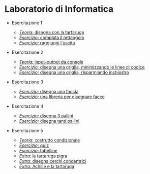 # Laboratorio di Informatica

* Esercitazione 1
  * [*Teoria:* disegna con la tartaruga](https://github.com/bitbart/labinf/tree/main/turtle-basics/turtle-demo)
  * [*Esercizio:* complata il rettangolo](https://github.com/bitbart/labinf/tree/main/turtle-basics/completa-rettangolo)
  * [*Esercizio:* raggiungi l'uscita](https://github.com/bitbart/labinf/tree/main/turtle-basics/raggiungi-uscita)

* Esercitazione 2
  * [*Teoria:* input-output da console](https://github.com/bitbart/labinf/tree/main/basics/input-output)
  * [*Esercizio:* disegna una griglia, minimizzando le linee di codice](https://github.com/bitbart/labinf/tree/main/2.1)
  * [*Esercizio:* disegna una griglia, risparmiando inchiostro](https://github.com/bitbart/labinf/tree/main/2.2)

* Esercitazione 3
  * [*Esercizio:* disegna una faccia](https://github.com/bitbart/labinf/tree/main/3.1)
  * [*Esercizio:* una libreria per disegnare facce](https://github.com/bitbart/labinf/tree/main/3.2)

* Esercitazione 4
  * [*Esercizio:* disegna 3 pallini](https://github.com/bitbart/labinf/tree/main/4.1)
  * [*Esercizio:* disegna tanti pallini](https://github.com/bitbart/labinf/tree/main/4.2)

* Esercitazione 5
  * [*Teoria*: costrutto condizionale](https://github.com/bitbart/labinf/tree/main/basics/if-then-else)
  * [*Esercizio:* quiz](https://github.com/bitbart/labinf/tree/main/5.1)
  * [*Esercizio:* tabelline](https://github.com/bitbart/labinf/tree/main/5.2)
  * [*Extra:* la tartaruga pigra](https://github.com/bitbart/labinf/tree/main/extra/tartaruga-pigra)
  * [*Extra:* disegna cerchi concentrici](https://github.com/bitbart/labinf/tree/main/extra/cerchi-concentrici)
  * [*Extra:* Achille e la tartaruga](https://github.com/bitbart/labinf/tree/main/extra/achille-e-la-tartaruga)
